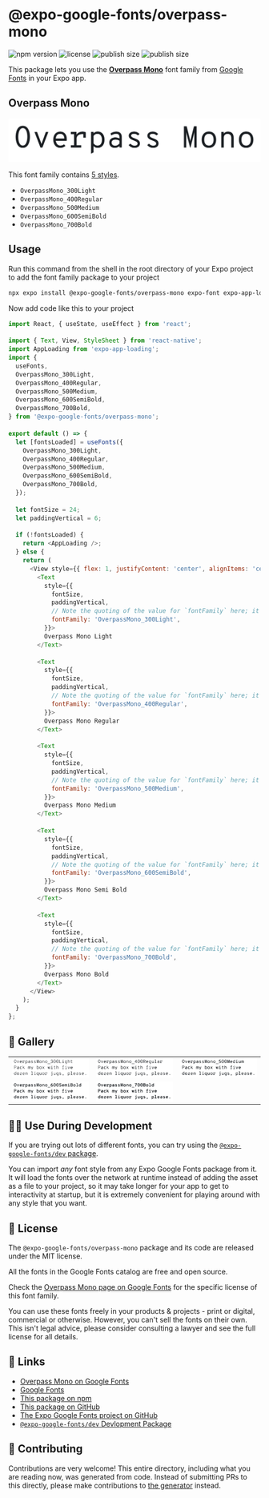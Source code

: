 # @expo-google-fonts/overpass-mono

![npm version](https://flat.badgen.net/npm/v/@expo-google-fonts/overpass-mono)
![license](https://flat.badgen.net/github/license/expo/google-fonts)
![publish size](https://flat.badgen.net/packagephobia/install/@expo-google-fonts/overpass-mono)
![publish size](https://flat.badgen.net/packagephobia/publish/@expo-google-fonts/overpass-mono)

This package lets you use the [**Overpass Mono**](https://fonts.google.com/specimen/Overpass+Mono) font family from [Google Fonts](https://fonts.google.com/) in your Expo app.

## Overpass Mono

![Overpass Mono](./font-family.png)

This font family contains [5 styles](#-gallery).

- `OverpassMono_300Light`
- `OverpassMono_400Regular`
- `OverpassMono_500Medium`
- `OverpassMono_600SemiBold`
- `OverpassMono_700Bold`

## Usage

Run this command from the shell in the root directory of your Expo project to add the font family package to your project
```sh
npx expo install @expo-google-fonts/overpass-mono expo-font expo-app-loading
```

Now add code like this to your project
```js
import React, { useState, useEffect } from 'react';

import { Text, View, StyleSheet } from 'react-native';
import AppLoading from 'expo-app-loading';
import {
  useFonts,
  OverpassMono_300Light,
  OverpassMono_400Regular,
  OverpassMono_500Medium,
  OverpassMono_600SemiBold,
  OverpassMono_700Bold,
} from '@expo-google-fonts/overpass-mono';

export default () => {
  let [fontsLoaded] = useFonts({
    OverpassMono_300Light,
    OverpassMono_400Regular,
    OverpassMono_500Medium,
    OverpassMono_600SemiBold,
    OverpassMono_700Bold,
  });

  let fontSize = 24;
  let paddingVertical = 6;

  if (!fontsLoaded) {
    return <AppLoading />;
  } else {
    return (
      <View style={{ flex: 1, justifyContent: 'center', alignItems: 'center' }}>
        <Text
          style={{
            fontSize,
            paddingVertical,
            // Note the quoting of the value for `fontFamily` here; it expects a string!
            fontFamily: 'OverpassMono_300Light',
          }}>
          Overpass Mono Light
        </Text>

        <Text
          style={{
            fontSize,
            paddingVertical,
            // Note the quoting of the value for `fontFamily` here; it expects a string!
            fontFamily: 'OverpassMono_400Regular',
          }}>
          Overpass Mono Regular
        </Text>

        <Text
          style={{
            fontSize,
            paddingVertical,
            // Note the quoting of the value for `fontFamily` here; it expects a string!
            fontFamily: 'OverpassMono_500Medium',
          }}>
          Overpass Mono Medium
        </Text>

        <Text
          style={{
            fontSize,
            paddingVertical,
            // Note the quoting of the value for `fontFamily` here; it expects a string!
            fontFamily: 'OverpassMono_600SemiBold',
          }}>
          Overpass Mono Semi Bold
        </Text>

        <Text
          style={{
            fontSize,
            paddingVertical,
            // Note the quoting of the value for `fontFamily` here; it expects a string!
            fontFamily: 'OverpassMono_700Bold',
          }}>
          Overpass Mono Bold
        </Text>
      </View>
    );
  }
};

```

## 🔡 Gallery


||||
|-|-|-|
|![OverpassMono_300Light](./OverpassMono_300Light.ttf.png)|![OverpassMono_400Regular](./OverpassMono_400Regular.ttf.png)|![OverpassMono_500Medium](./OverpassMono_500Medium.ttf.png)||
|![OverpassMono_600SemiBold](./OverpassMono_600SemiBold.ttf.png)|![OverpassMono_700Bold](./OverpassMono_700Bold.ttf.png)|||


## 👩‍💻 Use During Development

If you are trying out lots of different fonts, you can try using the [`@expo-google-fonts/dev` package](https://github.com/expo/google-fonts/tree/master/font-packages/dev#readme).

You can import *any* font style from any Expo Google Fonts package from it. It will load the fonts
over the network at runtime instead of adding the asset as a file to your project, so it may take longer
for your app to get to interactivity at startup, but it is extremely convenient
for playing around with any style that you want.

## 📖 License

The `@expo-google-fonts/overpass-mono` package and its code are released under the MIT license.

All the fonts in the Google Fonts catalog are free and open source.

Check the [Overpass Mono page on Google Fonts](https://fonts.google.com/specimen/Overpass+Mono) for the specific license of this font family.

You can use these fonts freely in your products & projects - print or digital, commercial or otherwise. However, you can't sell the fonts on their own. This isn't legal advice, please consider consulting a lawyer and see the full license for all details.

## 🔗 Links

- [Overpass Mono on Google Fonts](https://fonts.google.com/specimen/Overpass+Mono)
- [Google Fonts](https://fonts.google.com/)
- [This package on npm](https://www.npmjs.com/package/@expo-google-fonts/overpass-mono)
- [This package on GitHub](https://github.com/expo/google-fonts/tree/master/font-packages/overpass-mono)
- [The Expo Google Fonts project on GitHub](https://github.com/expo/google-fonts)
- [`@expo-google-fonts/dev` Devlopment Package](https://github.com/expo/google-fonts/tree/master/font-packages/dev)

## 🤝 Contributing

Contributions are very welcome! This entire directory, including what you are reading now, was generated from code. Instead of submitting PRs to this directly, please make contributions to [the generator](https://github.com/expo/google-fonts/tree/master/packages/generator) instead.

